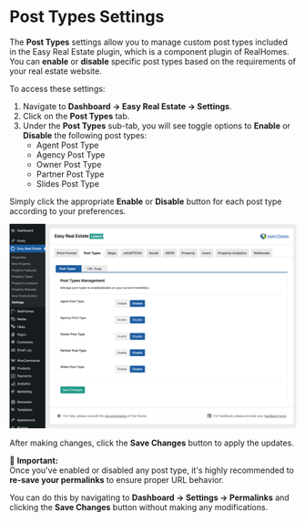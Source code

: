 # Post Types Settings

The **Post Types** settings allow you to manage custom post types included in the Easy Real Estate plugin, which is a component plugin of RealHomes. You can **enable** or **disable** specific post types based on the requirements of your real estate website.

To access these settings:

1. Navigate to **Dashboard → Easy Real Estate → Settings**.
2. Click on the **Post Types** tab.
3. Under the **Post Types** sub-tab, you will see toggle options to **Enable** or **Disable** the following post types:
   - Agent Post Type
   - Agency Post Type
   - Owner Post Type
   - Partner Post Type
   - Slides Post Type

Simply click the appropriate **Enable** or **Disable** button for each post type according to your preferences.

![RealHomes Documentation](images/ere-tabs/post-types-settings.png)

After making changes, click the **Save Changes** button to apply the updates.

📌 **Important:**  
Once you've enabled or disabled any post type, it's highly recommended to **re-save your permalinks** to ensure proper URL behavior.  

You can do this by navigating to **Dashboard → Settings → Permalinks** and clicking the **Save Changes** button without making any modifications.